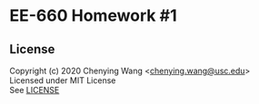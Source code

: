 # EE-660 Homework #1


## License

Copyright (c) 2020 Chenying Wang \<chenying.wang@usc.edu\> \
Licensed under MIT License \
See [LICENSE](./LICENSE)
